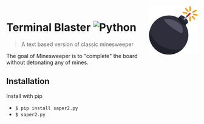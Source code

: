 <img src="bomb2.png" align="right" />

# Terminal Blaster ![Python](https://img.shields.io/badge/python-v3.6+-blue.svg)
> A text based version of classic minesweeper

The goal of Minesweeper is to "complete" the board without detonating any of mines.

## Installation

Install with pip
* `$ pip install saper2.py`
* `$ saper2.py`








